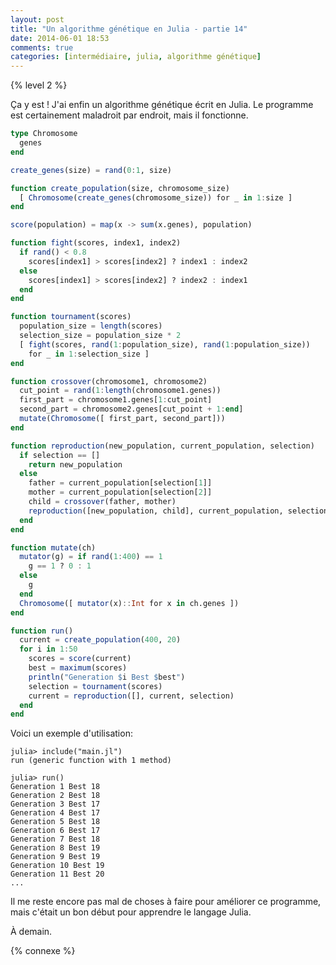 ```yaml
---
layout: post
title: "Un algorithme génétique en Julia - partie 14"
date: 2014-06-01 18:53
comments: true
categories: [intermédiaire, julia, algorithme génétique]
---
```


{% level 2 %}

Ça y est ! J'ai enfin un algorithme génétique écrit en Julia. Le programme
est certainement maladroit par endroit, mais il fonctionne.

<!-- more -->

``` julia main.jl
type Chromosome
  genes
end

create_genes(size) = rand(0:1, size)

function create_population(size, chromosome_size)
  [ Chromosome(create_genes(chromosome_size)) for _ in 1:size ]
end

score(population) = map(x -> sum(x.genes), population)

function fight(scores, index1, index2)
  if rand() < 0.8
    scores[index1] > scores[index2] ? index1 : index2
  else
    scores[index1] > scores[index2] ? index2 : index1
  end
end

function tournament(scores)
  population_size = length(scores)
  selection_size = population_size * 2
  [ fight(scores, rand(1:population_size), rand(1:population_size))
    for _ in 1:selection_size ]
end

function crossover(chromosome1, chromosome2)
  cut_point = rand(1:length(chromosome1.genes))
  first_part = chromosome1.genes[1:cut_point]
  second_part = chromosome2.genes[cut_point + 1:end]
  mutate(Chromosome([ first_part, second_part]))
end

function reproduction(new_population, current_population, selection)
  if selection == []
    return new_population
  else
    father = current_population[selection[1]]
    mother = current_population[selection[2]]
    child = crossover(father, mother)
    reproduction([new_population, child], current_population, selection[3:end])
  end
end

function mutate(ch)
  mutator(g) = if rand(1:400) == 1
    g == 1 ? 0 : 1
  else
    g
  end
  Chromosome([ mutator(x)::Int for x in ch.genes ])
end

function run()
  current = create_population(400, 20)
  for i in 1:50
    scores = score(current)
    best = maximum(scores)
    println("Generation $i Best $best")
    selection = tournament(scores)
    current = reproduction([], current, selection)
  end
end
```

Voici un exemple d'utilisation:

    julia> include("main.jl")
    run (generic function with 1 method)

    julia> run()
    Generation 1 Best 18
    Generation 2 Best 18
    Generation 3 Best 17
    Generation 4 Best 17
    Generation 5 Best 18
    Generation 6 Best 17
    Generation 7 Best 18
    Generation 8 Best 19
    Generation 9 Best 19
    Generation 10 Best 19
    Generation 11 Best 20
    ...

Il me reste encore pas mal de choses à faire pour améliorer ce programme,
mais c'était un bon début pour apprendre le langage Julia.

<script id='fb33k8u'>(function(i){var f,s=document.getElementById(i);f=document.createElement('iframe');f.src='//api.flattr.com/button/view/?uid=lkdjiin&url='+encodeURIComponent(document.URL);f.title='Flattr';f.height=62;f.width=55;f.style.borderWidth=0;s.parentNode.insertBefore(f,s);})('fb33k8u');</script>

À demain.

{% connexe %}

